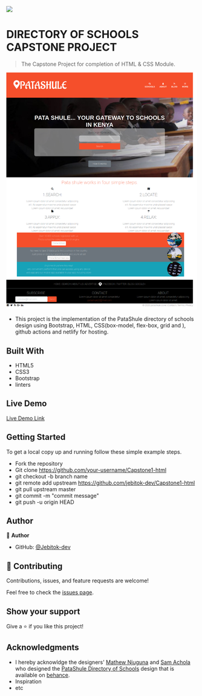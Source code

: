 ![](https://img.shields.io/badge/Microverse-blueviolet)

# DIRECTORY OF SCHOOLS CAPSTONE PROJECT

> The Capstone Project for completion of HTML & CSS Module.

![screenshot](./assets/images/Screenshot_Home.png)

<!-- Additional description about the project and its features. -->

- This project is the implementation of the PataShule directory of schools design using Bootstrap, HTML, CSS(box-model, flex-box, grid and ), github actions and netlify for hosting.

## Built With

- HTML5
- CSS3
- Bootstrap
- linters

## Live Demo

[Live Demo Link](https://patashule-capstone.netlify.app/)

## Getting Started

To get a local copy up and running follow these simple example steps.

- Fork the repository
- Git clone https://github.com/your-username/Capstone1-html
- git checkout -b branch name
- git remote add upstream https://github.com/jebitok-dev/Capstone1-html
- git pull upstream master
- git commit -m "commit message"
- git push -u origin HEAD

## Author

👤 **Author**

- GitHub: [@Jebitok-dev](https://github.com/Jebitok-dev)

## 🤝 Contributing

Contributions, issues, and feature requests are welcome!

Feel free to check the [issues page](issues/).

## Show your support

Give a ⭐️ if you like this project!

## Acknowledgments

- I hereby acknowldge the designers' [Mathew Njuguna](https://www.behance.net/mathewnjuguna) and [Sam Achola](https://www.behance.net/aweSam) who designed the [PataShule Directory of Schools](https://www.behance.net/gallery/25563385/PatashuleKE) design that is available on [behance](behance.com).
- Inspiration
- etc

<!-- ## 📝 License -->

<!-- This project is [MIT](lic.url) licensed. -->
